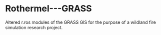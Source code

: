 # Rothermel---GRASS
Altered r.ros modules of the GRASS GIS for the purpose of a wildland fire simulation research project.
